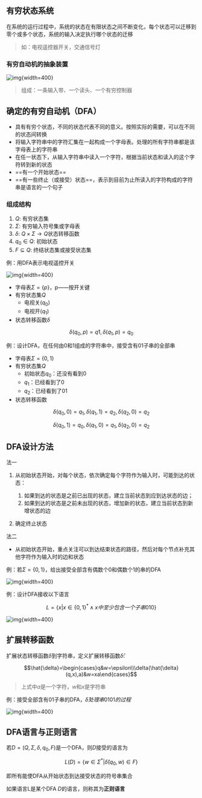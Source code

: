 ## 有穷状态系统

在系统的运行过程中，系统的状态在有限状态之间不断变化，每个状态可以迁移到零个或多个状态，系统的输入决定执行哪个状态的迁移

> 如：电视遥控器开关，交通信号灯

### 有穷自动机的抽象装置

![img](https://github.com/DINOREXNB/DINOREXNB.github.io/blob/main/docs/images/xsyy2-1.png?raw=true){width=400}

> 组成：一条输入带、一个读头、一个有穷控制器

## 确定的有穷自动机（DFA）

- 具有有穷个状态，不同的状态代表不同的意义。按照实际的需要，可以在不同的状态间转换
- 将输入字符串中的字符汇集在一起构成一个字母表。处理的所有字符串都是该字母表上的字符串
- 在任一状态下，从输入字符串中读入一个字符，根据当前状态和读入的这个字符转到新的状态
- ==有一个开始状态==
- ==有一些终止（或接受）状态==，表示到目前为止所读入的字符构成的字符串是语言的一个句子

### 组成结构

1. $Q$: 有穷状态集
2. $\Sigma$: 有穷输入符号集或字母表
3. $\delta$: $Q\times \Sigma\to Q$状态转移函数
4. $q_0\in Q$: 初始状态
5. $F\subseteq Q$: 终结状态集或接受状态集

例：用DFA表示电视遥控开关

![img](https://github.com/DINOREXNB/DINOREXNB.github.io/blob/main/docs/images/xsyy2-2.png?raw=true){width=400}

- 字母表$\Sigma=\{p\}$，p——按开关键
- 有穷状态集$Q$
    - 电视关($q_0$)
    - 电视开($q_1$)
- 状态转移函数$\delta$

$$\delta(q_0,p)=q1,\delta(q_1,p)=q_0$$

例：设计DFA，在任何由0和1组成的字符串中，接受含有01子串的全部串

- 字母表$\Sigma=\{0,1\}$
- 有穷状态集$Q$
    - 初始状态$q_0$：还没有看到0
    - $q_1$：已经看到了0
    - $q_2$：已经看到了01
- 状态转移函数

$$\delta(q_0,0)=q_1,\delta(q_1,1)=q_2,\delta(q_2,0)=q_2$$

$$\delta(q_0,1)=q_0,\delta(q_1,0)=q_1,\delta(q_2,0)=q_2$$

## DFA设计方法

法一

1. 从初始状态开始，对每个状态，依次确定每个字符作为输入时，可能到达的状态：
      
      1. 如果到达的状态是之前已出现的状态，建立当前状态到应到达状态的边；
      2. 如果到达的状态是之前未出现的状态，增加新的状态，建立当前状态到新增状态的边

2. 确定终止状态

法二

-  从初始状态开始，重点关注可以到达结束状态的路径，然后对每个节点补充其他字符作为输入时的边和状态

例：若$\Sigma=\{0,1\}$，给出接受全部含有偶数个0和偶数个1的串的DFA

![img](https://github.com/DINOREXNB/DINOREXNB.github.io/blob/main/docs/images/xsyy2-3.png?raw=true){width=400}

例：设计DFA接收以下语言

$$L=\{x|x\in \{0,1\}^* \wedge x中至少包含一个子串010\}$$

![img](https://github.com/DINOREXNB/DINOREXNB.github.io/blob/main/docs/images/xsyy2-4.png?raw=true){width=400}

## 扩展转移函数

扩展状态转移函数$\delta$到字符串，定义扩展转移函数$\hat{\delta}$:

$$\hat{\delta}=\begin{cases}q&w=\epsilon\\\delta(\hat{\delta}(q,x),a)&w=xa\end{cases}$$

> 上式中$a$是一个字符，$w$和$x$是字符串

例：接受全部含有01子串的DFA，$\hat{\delta}处理串0101的过程$

![img](https://github.com/DINOREXNB/DINOREXNB.github.io/blob/main/docs/images/xsyy2-5.png?raw=true){width=400}

## DFA语言与正则语言

若$D=(Q,\Sigma,\delta,q_0,F)$是一个DFA，则$D$接受的语言为

$$L(D)=\{w\in \Sigma^*|\hat{\delta}(q_0,w)\in F\}$$

即所有能使DFA从开始状态到达接受状态的符号串集合

如果语言L是某个DFA $D$的语言，则称其为**正则语言**